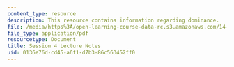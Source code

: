 ```yaml
---
content_type: resource
description: This resource contains information regarding dominance.
file: /media/https%3A/open-learning-course-data-rc.s3.amazonaws.com/14-12-economic-applications-of-game-theory-fall-2012/0136e76dcd45a6f1d7b386c563452ff0_MIT14_12F12_chapter4.pdf
file_type: application/pdf
resourcetype: Document
title: Session 4 Lecture Notes
uid: 0136e76d-cd45-a6f1-d7b3-86c563452ff0
---
```

